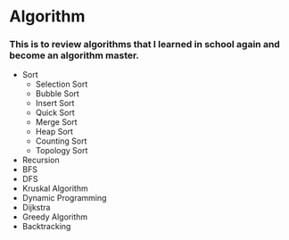 # Algorithm

### This is to review algorithms that I learned in school again and become an algorithm master.

- Sort
    - Selection Sort
    - Bubble Sort
    - Insert Sort
    - Quick Sort
    - Merge Sort
    - Heap Sort
    - Counting Sort
    - Topology Sort
- Recursion
- BFS
- DFS
- Kruskal Algorithm
- Dynamic Programming
- Dijkstra
- Greedy Algorithm
- Backtracking